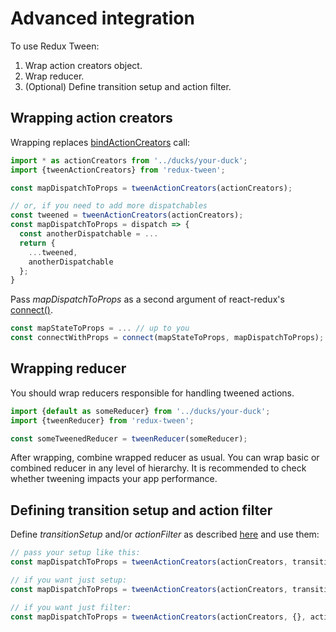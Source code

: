 # Advanced integration

To use Redux Tween:

1. Wrap action creators object.
2. Wrap reducer.
3. (Optional) Define transition setup and action filter.

## Wrapping action creators

Wrapping replaces [bindActionCreators](http://redux.js.org/docs/api/bindActionCreators.html) call:

```js
import * as actionCreators from '../ducks/your-duck';
import {tweenActionCreators} from 'redux-tween';

const mapDispatchToProps = tweenActionCreators(actionCreators);

// or, if you need to add more dispatchables
const tweened = tweenActionCreators(actionCreators);
const mapDispatchToProps = dispatch => {
  const anotherDispatchable = ...
  return {
    ...tweened,
    anotherDispatchable
  };
}
```

Pass *mapDispatchToProps* as a second argument of react-redux's [connect()](https://github.com/reactjs/react-redux/blob/master/docs/api.md#connectmapstatetoprops-mapdispatchtoprops-mergeprops-options).

```js
const mapStateToProps = ... // up to you
const connectWithProps = connect(mapStateToProps, mapDispatchToProps);
```

## Wrapping reducer

You should wrap reducers responsible for handling tweened actions.

```js
import {default as someReducer} from '../ducks/your-duck';
import {tweenReducer} from 'redux-tween';

const someTweenedReducer = tweenReducer(someReducer);
```

After wrapping, combine wrapped reducer as usual.
You can wrap basic or combined reducer in any level of hierarchy. It is recommended to check whether tweening impacts your app performance.

## Defining transition setup and action filter

Define *transitionSetup* and/or *actionFilter* as described [here](./SETUP.md) and use them:

```js
// pass your setup like this:
const mapDispatchToProps = tweenActionCreators(actionCreators, transitionSetup, actionFilter);

// if you want just setup:
const mapDispatchToProps = tweenActionCreators(actionCreators, transitionSetup);

// if you want just filter:
const mapDispatchToProps = tweenActionCreators(actionCreators, {}, actionFilter);
```
